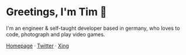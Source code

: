 # Greetings, I'm Tim 👾

I'm an engineer & self-taught developer based in germany, who loves to code, photograph and play video games.

<a href="https://timschneider.xyz/" aria-label="link to homepage" target="_blank" rel="noreferrer noopener">Homepage</a> · <a href="https://twitter.com/RanzigeButter" aria-label="link to twitter" target="_blank" rel="noreferrer noopener">Twitter</a> · <a href="https://www.xing.com/profile/Tim_Schneider328" aria-label="link to xing" target="_blank" rel="noreferrer noopener">Xing</a>
